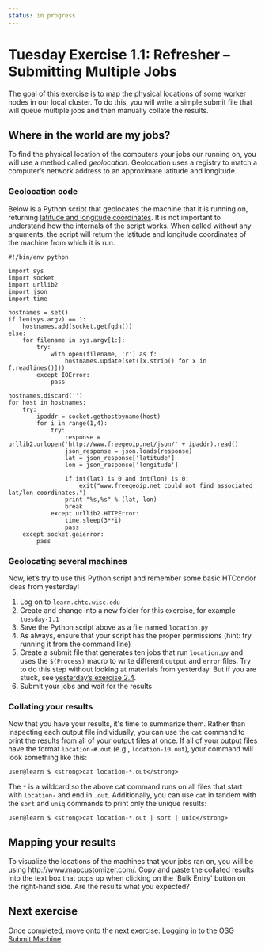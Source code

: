 ```yaml
---
status: in progress
---
```


Tuesday Exercise 1.1: Refresher – Submitting Multiple Jobs
==========================================================

The goal of this exercise is to map the physical locations of some worker nodes in our local cluster.
To do this, you will write a simple submit file that will queue multiple jobs and then manually collate the results.

Where in the world are my jobs?
-------------------------------

To find the physical location of the computers your jobs our running on, you will use a method called *geolocation*.
Geolocation uses a registry to match a computer’s network address to an approximate latitude and longitude.

### Geolocation code

Below is a Python script that geolocates the machine that it is running on, returning
[latitude and longitude coordinates](https://en.wikipedia.org/wiki/Geographic_coordinate_system).
It is not important to understand how the internals of the script works.
When called without any arguments, the script will return the latitude and longitude coordinates of the machine from
which it is run.

```
#!/bin/env python

import sys
import socket
import urllib2
import json
import time

hostnames = set()
if len(sys.argv) == 1:
    hostnames.add(socket.getfqdn())
else:
    for filename in sys.argv[1:]:
        try:
            with open(filename, 'r') as f:
                hostnames.update(set([x.strip() for x in f.readlines()]))
        except IOError:
            pass

hostnames.discard('')
for host in hostnames:
    try:
        ipaddr = socket.gethostbyname(host)
        for i in range(1,4):
            try:
                response = urllib2.urlopen('http://www.freegeoip.net/json/' + ipaddr).read()
                json_response = json.loads(response)
                lat = json_response['latitude']
                lon = json_response['longitude']

                if int(lat) is 0 and int(lon) is 0:
                    exit("www.freegeoip.net could not find associated lat/lon coordinates.")
                print "%s,%s" % (lat, lon)
                break
            except urllib2.HTTPError:
                time.sleep(3**i)
                pass
    except socket.gaierror:
        pass
```

### Geolocating several machines

Now, let’s try to use this Python script and remember some basic HTCondor ideas from yesterday!

1.  Log on to `learn.chtc.wisc.edu`
2.  Create and change into a new folder for this exercise, for example `tuesday-1.1`
3.  Save the Python script above as a file named `location.py`
4.  As always, ensure that your script has the proper permissions (hint: try running it from the command line)
5.  Create a submit file that generates ten jobs that run `location.py` and uses the `$(Process)` macro to write
    different `output` and `error` files.
    Try to do this step without looking at materials from yesterday.
    But if you are stuck, see [yesterday’s exercise 2.4](/materials/day1/part2-ex4-queue-n.md).
6.  Submit your jobs and wait for the results

### Collating your results

Now that you have your results, it's time to summarize them.
Rather than inspecting each output file individually, you can use the `cat` command to print the results from all of
your output files at once.
If all of your output files have the format `location-#.out` (e.g., `location-10.out`), your command will look something
like this:

``` console
user@learn $ <strong>cat location-*.out</strong>
```

The `*` is a wildcard so the above cat command runs on all files that start with `location-` and end in `.out`.
Additionally, you can use `cat` in tandem with the `sort` and `uniq` commands to print only the unique results:

``` console
user@learn $ <strong>cat location-*.out | sort | uniq</strong>
```

Mapping your results
--------------------

To visualize the locations of the machines that your jobs ran on, you will be using <http://www.mapcustomizer.com/>.
Copy and paste the collated results into the text box that pops up when clicking on the 'Bulk Entry' button on the
right-hand side.
Are the results what you expected?

Next exercise
-------------

Once completed, move onto the next exercise: [Logging in to the OSG Submit Machine](/materials/day2/part1-ex2-login-scp.md)

